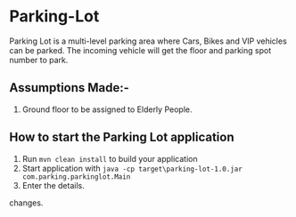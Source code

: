 # Parking-Lot

Parking Lot is a multi-level parking area where Cars, Bikes and VIP vehicles can be parked.
The incoming vehicle will get the floor and parking spot number to park.

## Assumptions Made:-
1. Ground floor to be assigned to Elderly People.

How to start the Parking Lot application
---

1. Run `mvn clean install` to build your application
2. Start application with `java -cp target\parking-lot-1.0.jar com.parking.parkinglot.Main`
3. Enter the details.

changes.
